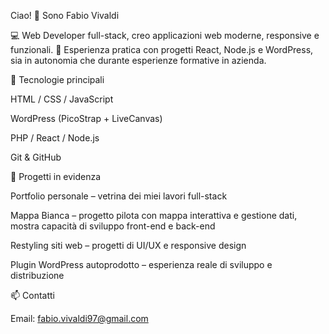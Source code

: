 Ciao! 👋 Sono Fabio Vivaldi

💻 Web Developer full-stack, creo applicazioni web moderne, responsive e funzionali.
🚀 Esperienza pratica con progetti React, Node.js e WordPress, sia in autonomia che durante esperienze formative in azienda.

🔧 Tecnologie principali

HTML / CSS / JavaScript

WordPress (PicoStrap + LiveCanvas)

PHP / React / Node.js

Git & GitHub

🚀 Progetti in evidenza

Portfolio personale
 – vetrina dei miei lavori full-stack

Mappa Bianca – progetto pilota con mappa interattiva e gestione dati, mostra capacità di sviluppo front-end e back-end

Restyling siti web – progetti di UI/UX e responsive design

Plugin WordPress autoprodotto – esperienza reale di sviluppo e distribuzione

📫 Contatti

Email: fabio.vivaldi97@gmail.com
